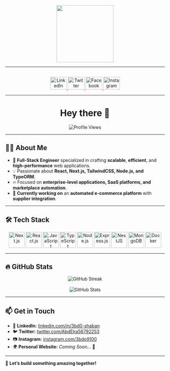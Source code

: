 <div align="center">
  <img height="180" src="https://camo.githubusercontent.com/62da68eb62b1e5f175f7d1f0191dd89a653d7908feb22d37d4a0ab07365d6791/68747470733a2f2f6d656469612e67697068792e636f6d2f6d656469612f4d3967624264396e6244724f5475314d71782f67697068792e676966" />
</div>

---

<br>

<div align="center">
  <a href="https://www.linkedin.com/in/3bd0-shaban/" target="_blank">
    <img src="https://raw.githubusercontent.com/maurodesouza/profile-readme-generator/master/src/assets/icons/social/linkedin/default.svg" width="52" height="40" alt="LinkedIn" />
  </a>
  <a href="https://twitter.com/AbdElra56792253" target="_blank">
    <img src="https://raw.githubusercontent.com/maurodesouza/profile-readme-generator/master/src/assets/icons/social/twitter/default.svg" width="52" height="40" alt="Twitter" />
  </a>
  <a href="https://www.facebook.com/3bd0.S/" target="_blank">
    <img src="https://raw.githubusercontent.com/maurodesouza/profile-readme-generator/master/src/assets/icons/social/facebook/default.svg" width="52" height="40" alt="Facebook" />
  </a>
  <a href="https://www.instagram.com/3bdo9100/" target="_blank">
    <img src="https://raw.githubusercontent.com/maurodesouza/profile-readme-generator/master/src/assets/icons/social/instagram/default.svg" width="52" height="40" alt="Instagram" />
  </a>
</div>

---

<h1 align="center">Hey there 👋</h1>

<div align="center">
  <img src="https://komarev.com/ghpvc/?username=3bd0-shaban&color=green" alt="Profile Views" />
</div>

---

<h2 align="left">👨‍💻 About Me</h2>

- 🚀 **Full-Stack Engineer** specialized in crafting **scalable**, **efficient**, and **high-performance** web applications.  
- 💡 Passionate about **React, Next.js, TailwindCSS, Node.js, and TypeORM**.  
- 🔥 Focused on **enterprise-level applications, SaaS platforms, and marketplace automation**.  
- 🎯 **Currently working on** an **automated e-commerce platform** with **supplier integration**.  

---

<h2 align="left">🛠 Tech Stack</h2>

<div align="center">
  <img src="https://cdn.jsdelivr.net/gh/devicons/devicon/icons/nextjs/nextjs-original.svg" height="50" alt="Next.js" />
  <img src="https://cdn.jsdelivr.net/gh/devicons/devicon/icons/react/react-original.svg" height="50" alt="React.js" />
  <img src="https://cdn.jsdelivr.net/gh/devicons/devicon/icons/javascript/javascript-original.svg" height="50" alt="JavaScript" />
  <img src="https://cdn.jsdelivr.net/gh/devicons/devicon/icons/typescript/typescript-original.svg" height="50" alt="TypeScript" />
  <img src="https://cdn.jsdelivr.net/gh/devicons/devicon/icons/nodejs/nodejs-original.svg" height="50" alt="Node.js" />
  <img src="https://cdn.jsdelivr.net/gh/devicons/devicon/icons/express/express-original.svg" height="50" alt="Express.js" />
  <img src="https://cdn.jsdelivr.net/gh/devicons/devicon/icons/nestjs/nestjs-original.svg" height="50" alt="NestJS" />
  <img src="https://cdn.jsdelivr.net/gh/devicons/devicon/icons/mongodb/mongodb-original.svg" height="50" alt="MongoDB" />
  <img src="https://cdn.jsdelivr.net/gh/devicons/devicon/icons/docker/docker-plain-wordmark.svg" height="50" alt="Docker" />
</div>

---

<h2 align="left">🔥 GitHub Stats</h2>

<div align="center">
  <img src="https://github-readme-streak-stats.herokuapp.com/?user=3bd0-shaban&theme=iceberg&hide_border=true&border_radius=10" alt="GitHub Streak" />
  <br><br>
  <img src="https://github-readme-stats.vercel.app/api?username=3bd0-shaban&show_icons=true&theme=iceberg&hide_border=true&border_radius=10" alt="GitHub Stats" />
</div>

---

<h2 align="left">📫 Get in Touch</h2>

- 🏢 **LinkedIn:** [linkedin.com/in/3bd0-shaban](https://www.linkedin.com/in/3bd0-shaban/)  
- 🐦 **Twitter:** [twitter.com/AbdElra56792253](https://twitter.com/AbdElra56792253)  
- 📷 **Instagram:** [instagram.com/3bdo9100](https://www.instagram.com/3bdo9100/)  
- 🌍 **Personal Website:** *Coming Soon...* 🚀  

---

🚀 **Let’s build something amazing together!**
